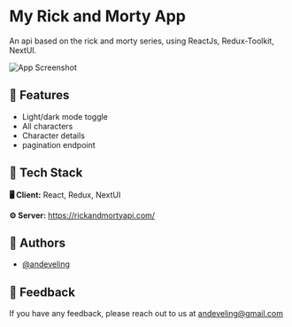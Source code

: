 # My Rick and Morty App

An api based on the rick and morty series, using ReactJs, Redux-Toolkit, NextUI.


![App Screenshot](https://res.cloudinary.com/dg84upfsp/image/upload/v1665799219/book/original-d752a0a90f46e236d935ae27f471d729_szjckc.webp)


## 📝 Features

- Light/dark mode toggle
- All characters
- Character details
- pagination endpoint


## 🌌 Tech Stack

**🖥 Client:** React, Redux, NextUI

**⚙️ Server:** https://rickandmortyapi.com/


## 🚀 Authors

- [@andeveling](https://www.github.com/andeveling)


## 💌 Feedback

If you have any feedback, please reach out to us at andeveling@gmail.com
